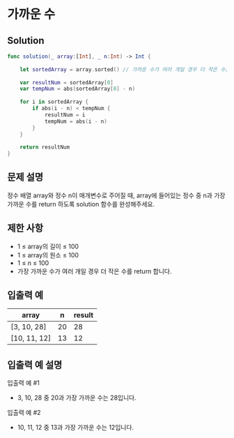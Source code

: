 #  가까운 수
## Solution
```swift
func solution(_ array:[Int], _ n:Int) -> Int {
    
    let sortedArray = array.sorted() // 가까운 수가 여러 개일 경우 더 작은 수를 담기 위해 정렬
    
    var resultNum = sortedArray[0]
    var tempNum = abs(sortedArray[0] - n)
    
    for i in sortedArray {
        if abs(i - n) < tempNum {
            resultNum = i
            tempNum = abs(i - n)
        }
    }
    
    return resultNum
}
```

## 문제 설명
정수 배열 array와 정수 n이 매개변수로 주어질 때, array에 들어있는 정수 중 n과 가장 가까운 수를 return 하도록 solution 함수를 완성해주세요.

## 제한 사항
- 1 ≤ array의 길이 ≤ 100
- 1 ≤ array의 원소 ≤ 100
- 1 ≤ n ≤ 100
- 가장 가까운 수가 여러 개일 경우 더 작은 수를 return 합니다.

## 입출력 예
|array|n   |result|
|-----|----|------|
|[3, 10, 28]|20|28|
|[10, 11, 12]|13|12|

## 입출력 예 설명
입출력 예 #1
- 3, 10, 28 중 20과 가장 가까운 수는 28입니다.

입출력 예 #2
- 10, 11, 12 중 13과 가장 가까운 수는 12입니다.
